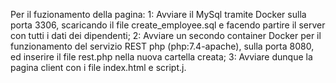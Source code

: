 Per il fuzionamento della pagina: 
1: Avviare il MySql tramite Docker sulla porta 3306, scaricando il file create_employee.sql e facendo partire il server con tutti i dati dei dipendenti; 
2: Avviare un secondo container Docker per il funzionamento del servizio REST php (php:7.4-apache), sulla porta 8080, ed inserire il file rest.php nella nuova cartella creata;
3: Avviare dunque la pagina client con i file index.html e script.j.
